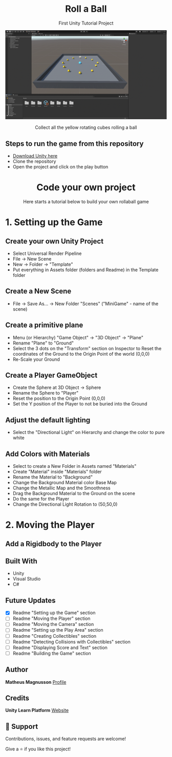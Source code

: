 <h1 align="center">Roll a Ball</h1>
<p align="center">First Unity Tutorial Project</p>

![Unity screenshot](./gameprint.png)
<p align="center">Collect all the yellow rotating cubes rolling a ball</p>

## Steps to run the game from this repository
- [Download Unity here](https://unity.com/download)
- Clone the repository
- Open the project and click on the play button

<h1 align="center">Code your own project</h1>
<p align="center">Here starts a tutorial below to build your own rollaball game</p>

# 1. Setting up the Game
## Create your own Unity Project
- Select Universal Render Pipeline
- File -> New Scene
- New -> Folder -> "Template"
- Put everything in Assets folder (folders and Readme) in the Template folder

## Create a New Scene
- File -> Save As... -> New Folder "Scenes" ("MiniGame" - name of the scene)

## Create a primitive plane
- Menu (or Hierarchy) "Game Object" -> "3D Object" -> "Plane"
- Rename "Plane" to "Ground"
- Select the 3 dots on the "Transform" section on Inspector to Reset the coordinates of the Ground to the Origin Point of the world (0,0,0)
- Re-Scale your Ground

## Create a Player GameObject
- Create the Sphere at 3D Object -> Sphere
- Rename the Sphere to "Player"
- Reset the position to the Origin Point (0,0,0)
- Set the Y position of the Player to not be buried into the Ground

## Adjust the default lighting
- Select the "Directional Light" on Hierarchy and change the color to pure white

## Add Colors with Materials
- Select to create a New Folder in Assets named "Materials"
- Create "Material" inside "Materials" folder
- Rename the Material to "Background"
- Change the Background Material color Base Map
- Change the Metallic Map and the Smoothness
- Drag the Background Material to the Ground on the scene
- Do the same for the Player
- Change the Directional Light Rotation to (50,50,0)

# 2. Moving the Player
## Add a Rigidbody to the Player


## Built With
- Unity
- Visual Studio
- C#

## Future Updates
- [x] Readme "Setting up the Game" section
- [ ] Readme "Moving the Player" section
- [ ] Readme "Moving the Camera" section
- [ ] Readme "Setting up the Play Area" section
- [ ] Readme "Creating Collectibles" section
- [ ] Readme "Detecting Collisions with Collectibles" section
- [ ] Readme "Displaying Score and Text" section
- [ ] Readme "Building the Game" section

## Author
**Matheus Magnusson**
[Profile](https://github.com/mathmagson "Matheus Magnusson")

## Credits
**Unity Learn Platform**
[Website](https://learn.unity.com "Unity Learn Platform")

## 🤝 Support
Contributions, issues, and feature requests are welcome!

Give a ⭐️ if you like this project!